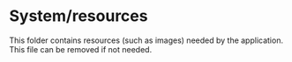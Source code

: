 # System/resources

This folder contains resources (such as images) needed by the application. This file can
be removed if not needed.
